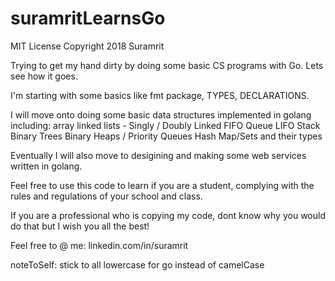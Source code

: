# suramritLearnsGo

MIT License Copyright 2018 Suramrit

Trying to get my hand dirty by doing some basic CS programs with Go. Lets see how it goes. 

I'm starting with some basics like fmt package, TYPES, DECLARATIONS. 

I will move onto doing some basic data structures implemented in golang including: 
	array
	linked lists - Singly / Doubly Linked 
	FIFO Queue
	LIFO Stack 
	Binary Trees
	Binary Heaps / Priority Queues
	Hash Map/Sets and their types 

Eventually I will also move to desigining and making some web services written in golang. 

Feel free to use this code to learn if you are a student, complying with the rules and regulations of your school and class. 

If you are a professional who is copying my code, dont know why you would do that but I wish you all the best! 

Feel free to @ me: linkedin.com/in/suramrit 

noteToSelf: stick to all lowercase for go instead of camelCase
